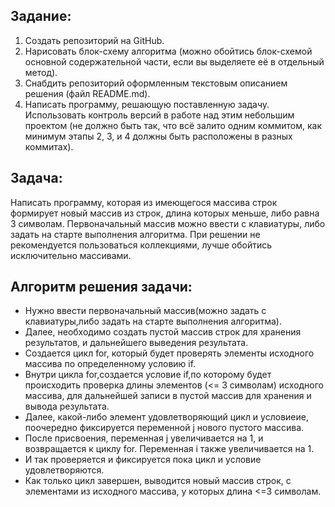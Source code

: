 ## **Задание:** ## 
1. Создать репозиторий на GitHub.  
2. Нарисовать блок-схему алгоритма (можно обойтись блок-схемой основной содержательной части, если вы выделяете её в отдельный метод).  
3. Снабдить репозиторий оформленным текстовым описанием решения (файл README.md).  
4.  Написать программу, решающую поставленную задачу.  
 Использовать контроль версий в работе над этим небольшим проектом (не должно быть так, что всё залито одним коммитом, как минимум этапы 2, 3, и 4 должны быть расположены в разных коммитах).  
 ## **Задача:** ##
  Написать программу, которая из имеющегося массива строк формирует новый массив из строк, длина которых меньше, либо равна 3 символам. Первоначальный массив можно ввести с клавиатуры, либо задать на старте выполнения алгоритма. При решении не рекомендуется пользоваться коллекциями, лучше обойтись исключительно массивами. 
  ## **Алгоритм решения задачи:** ##   
 - Нужно ввести первоначальный массив(можно задать с клавиатуры,либо задать на старте выполнения алгоритма). 
 - Далее, необходимо создать пустой массив строк для хранения результатов, и дальнейшего выведения результата.  
 - Создается цикл for, который будет проверять элементы исходного массива по определенному условию if.  
 - Внутри цикла for,cоздается условие if,по которому будет происходить проверка длины элементов (<= 3 символам) исходного массива, для дальнейшей записи в пустой массив для хранения и вывода результата.
 - Далее, какой-либо элемент удовлетворяющий цикл и условиеие, поочередно  фиксируется переменной j нового пустого  массива.  
-  После присвоения, переменная j увеличивается на 1, и возвращается к циклу for. Переменная i также увеличивается на 1.  
- И так проверяется и фиксируется пока цикл и условие удовлетворяются.  
- Как только цикл завершен, выводится новый массив строк, с элементами из исходного массива, у которых длина  <=3  символам. 